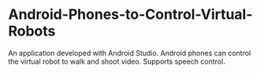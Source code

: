 # Android-Phones-to-Control-Virtual-Robots
An application developed with Android Studio. Android phones can control the virtual robot to walk and shoot video. Supports speech control.
